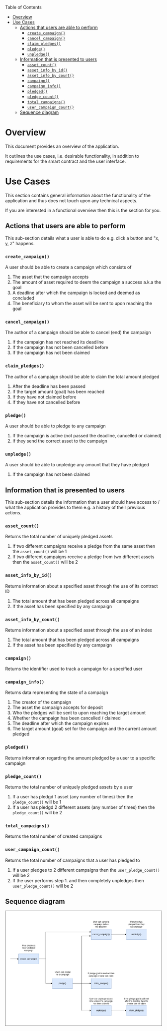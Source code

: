 Table of Contents
- [Overview](#overview)
- [Use Cases](#use-cases)
  - [Actions that users are able to perform](#actions-that-users-are-able-to-perform)
    - [`create_campaign()`](#create_campaign)
    - [`cancel_campaign()`](#cancel_campaign)
    - [`claim_pledges()`](#claim_pledges)
    - [`pledge()`](#pledge)
    - [`unpledge()`](#unpledge)
  - [Information that is presented to users](#information-that-is-presented-to-users)
    - [`asset_count()`](#asset_count)
    - [`asset_info_by_id()`](#asset_info_by_id)
    - [`asset_info_by_count()`](#asset_info_by_count)
    - [`campaign()`](#campaign)
    - [`campaign_info()`](#campaign_info)
    - [`pledged()`](#pledged)
    - [`pledge_count()`](#pledge_count)
    - [`total_campaigns()`](#total_campaigns)
    - [`user_campaign_count()`](#user_campaign_count)
  - [Sequence diagram](#sequence-diagram)

# Overview

This document provides an overview of the application.

It outlines the use cases, i.e. desirable functionality, in addition to requirements for the smart contract and the user interface.

# Use Cases

This section contains general information about the functionality of the application and thus does not touch upon any technical aspects.

If you are interested in a functional overview then this is the section for you.

## Actions that users are able to perform

This sub-section details what a user is able to do e.g. click a button and "x, y, z" happens.

### `create_campaign()`

A user should be able to create a campaign which consists of

1. The asset that the campaign accepts
2. The amount of asset required to deem the campaign a success a.k.a the goal
3. A deadline after which the campaign is locked and deemed as concluded
4. The beneficiary to whom the asset will be sent to upon reaching the goal

### `cancel_campaign()`

The author of a campaign should be able to cancel (end) the campaign

1. If the campaign has not reached its deadline
2. If the campaign has not been cancelled before
3. If the campaign has not been claimed

### `claim_pledges()`

The author of a campaign should be able to claim the total amount pledged

1. After the deadline has been passed
2. If the target amount (goal) has been reached
3. If they have not claimed before
4. If they have not cancelled before

### `pledge()`

A user should be able to pledge to any campaign

1. If the campaign is active (not passed the deadline, cancelled or claimed)
2. If they send the correct asset to the campaign

### `unpledge()`

A user should be able to unpledge any amount that they have pledged

1. If the campaign has not been claimed

## Information that is presented to users

This sub-section details the information that a user should have access to / what the application provides to them e.g. a history of their previous actions.

### `asset_count()`

Returns the total number of uniquely pledged assets

1. If two different campaigns receive a pledge from the same asset then the `asset_count()` will be 1
2. If two different campaigns receive a pledge from two different assets then the `asset_count()` will be 2

### `asset_info_by_id()`

Returns information about a specified asset through the use of its contract ID

1. The total amount that has been pledged across all campaigns
2. If the asset has been specified by any campaign

### `asset_info_by_count()`

Returns information about a specified asset through the use of an index

1. The total amount that has been pledged across all campaigns
2. If the asset has been specified by any campaign

### `campaign()`

Returns the identifier used to track a campaign for a specified user

### `campaign_info()`

Returns data representing the state of a campaign

1. The creator of the campaign
2. The asset the campaign accepts for deposit
3. Who the pledges will be sent to upon reaching the target amount
4. Whether the campaign has been cancelled / claimed
5. The deadline after which the campaign expires
6. The target amount (goal) set for the campaign and the current amount pledged

### `pledged()`

Returns information regarding the amount pledged by a user to a specific campaign

### `pledge_count()`

Returns the total number of uniquely pledged assets by a user

1. If a user has pledgd 1 asset (any number of times) then the `pledge_count()` will be 1
2. If a user has pledgd 2 different assets (any number of times) then the `pledge_count()` will be 2

### `total_campaigns()`

Returns the total number of created campaigns

### `user_campaign_count()`

Returns the total number of campaigns that a user has pledged to

1. If a user pledges to 2 different campaigns then the `user_pledge_count()` will be 2
2. If the user performs step 1. and then completely unpledges then `user_pledge_count()` will be 2

## Sequence diagram

![Fundraiser Sequence Diagram](.docs/fundraiser-sequence-diagram.png)
